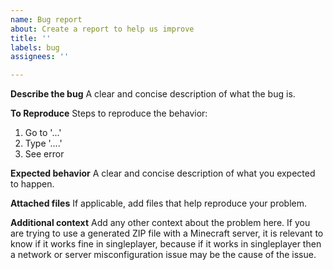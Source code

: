 ```yaml
---
name: Bug report
about: Create a report to help us improve
title: ''
labels: bug
assignees: ''

---
```


**Describe the bug**
A clear and concise description of what the bug is.

**To Reproduce**
Steps to reproduce the behavior:
1. Go to '...'
2. Type '....'
3. See error

**Expected behavior**
A clear and concise description of what you expected to happen.

**Attached files**
If applicable, add files that help reproduce your problem.

**Additional context**
Add any other context about the problem here. If you are trying to use a generated ZIP file with a Minecraft server, it is relevant to know if it works fine in singleplayer, because if it works in singleplayer then a network or server misconfiguration issue may be the cause of the issue.

